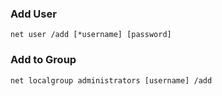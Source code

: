 

### Add User
```
net user /add [*username] [password]
```

### Add to Group
```
net localgroup administrators [username] /add
```